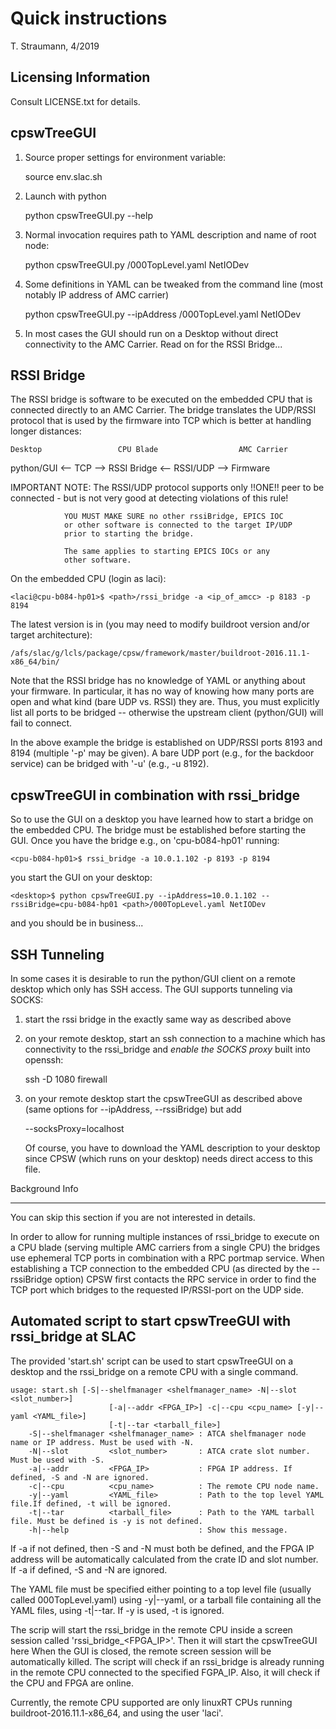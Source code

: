 Quick instructions
==================

T. Straumann, 4/2019

Licensing Information
---------------------

Consult LICENSE.txt for details.

cpswTreeGUI
-----------

1. Source proper settings for environment variable:

     source env.slac.sh

2. Launch with python

     python cpswTreeGUI.py --help

3. Normal invocation requires path to YAML description and name
   of root node:

     python cpswTreeGUI.py <myLocation>/000TopLevel.yaml NetIODev

4. Some definitions in YAML can be tweaked from the command line
   (most notably IP address of AMC carrier)

     python cpswTreeGUI.py --ipAddress <myLocation>/000TopLevel.yaml NetIODev

5. In most cases the GUI should run on a Desktop without
   direct connectivity to the AMC Carrier. Read on for
   the RSSI Bridge...

RSSI Bridge
-----------

The RSSI bridge is software to be executed on the embedded
CPU that is connected directly to an AMC Carrier. The
bridge translates the UDP/RSSI protocol that is used by
the firmware into TCP which is better at handling longer
distances:

    Desktop                 CPU Blade                  AMC Carrier
   python/GUI <-- TCP -->  RSSI Bridge <-- RSSI/UDP --> Firmware

IMPORTANT NOTE: The RSSI/UDP protocol supports only !!ONE!!
                peer to be connected - but is not very good at
                detecting violations of this rule!

                YOU MUST MAKE SURE no other rssiBridge, EPICS IOC
                or other software is connected to the target IP/UDP
                prior to starting the bridge.

                The same applies to starting EPICS IOCs or any
                other software.

On the embedded CPU (login as laci):

    <laci@cpu-b084-hp01>$ <path>/rssi_bridge -a <ip_of_amcc> -p 8183 -p 8194

The latest version is in <path> (you may need to modify buildroot
version and/or target architecture):

    /afs/slac/g/lcls/package/cpsw/framework/master/buildroot-2016.11.1-x86_64/bin/

Note that the RSSI bridge has no knowledge of YAML or anything about
your firmware. In particular, it has no way of knowing how many ports
are open and what kind (bare UDP vs. RSSI) they are. Thus, you must
explicitly list all ports to be bridged -- otherwise the upstream client
(python/GUI) will fail to connect.

In the above example the bridge is established on UDP/RSSI ports 8193
and 8194 (multiple '-p' may be given). A bare UDP port (e.g., for the
backdoor service) can be bridged with '-u' (e.g., -u 8192).

cpswTreeGUI in combination with rssi_bridge
-------------------------------------------

So to use the GUI on a desktop you have learned how to start a bridge
on the embedded CPU. The bridge must be established before starting
the GUI. Once you have the bridge e.g., on 'cpu-b084-hp01' running:

    <cpu-b084-hp01>$ rssi_bridge -a 10.0.1.102 -p 8193 -p 8194

you start the GUI on your desktop:

    <desktop>$ python cpswTreeGUI.py --ipAddress=10.0.1.102 --rssiBridge=cpu-b084-hp01 <path>/000TopLevel.yaml NetIODev

and you should be in business...

SSH Tunneling
-------------

In some cases it is desirable to run the python/GUI client on a remote
desktop which only has SSH access. The GUI supports tunneling via SOCKS:

1. start the rssi bridge in the exactly same way as described above
2. on your remote desktop, start an ssh connection to a machine which
   has connectivity to the rssi_bridge and *enable the SOCKS proxy*
   built into openssh:

    ssh -D 1080 firewall

3. on your remote desktop start the cpswTreeGUI as described above
   (same options for --ipAddress, --rssiBridge) but add

    --socksProxy=localhost

   Of course, you have to download the YAML description to your
   desktop since CPSW (which runs on your desktop) needs direct
   access to this file.

Background Info
- - - - - - - -
You can skip this section if you are not interested in details.

In order to allow for running multiple instances of rssi_bridge to
execute on a CPU blade (serving multiple AMC carriers from a single
CPU) the bridges use ephemeral TCP ports in combination with a
RPC portmap service. When establishing a TCP connection to the
embedded CPU (as directed by the --rssiBridge option) CPSW first
contacts the RPC service in order to find the TCP port which bridges
to the requested IP/RSSI-port on the UDP side.

Automated script to start cpswTreeGUI with rssi_bridge at SLAC
--------------------------------------------------------------

The provided 'start.sh' script can be used to start cpswTreeGUI on a
desktop and the rssi_bridge on a remote CPU with a single command.

```
usage: start.sh [-S|--shelfmanager <shelfmanager_name> -N|--slot <slot_number>]
                      [-a|--addr <FPGA_IP>] -c|--cpu <cpu_name> [-y|--yaml <YAML_file>]
                      [-t|--tar <tarball_file>]
    -S|--shelfmanager <shelfmanager_name> : ATCA shelfmanager node name or IP address. Must be used with -N.
    -N|--slot         <slot_number>       : ATCA crate slot number. Must be used with -S.
    -a|--addr         <FPGA_IP>           : FPGA IP address. If defined, -S and -N are ignored.
    -c|--cpu          <cpu_name>          : The remote CPU node name.
    -y|--yaml         <YAML_file>         : Path to the top level YAML file.If defined, -t will be ignored.
    -t|--tar          <tarball_file>      : Path to the YAML tarball file. Must be defined is -y is not defined.
    -h|--help                             : Show this message.
```

If -a if not defined, then -S and -N must both be defined, and the
FPGA IP address will be automatically  calculated from the crate ID
and slot number. If -a if defined, -S and -N are ignored.

The YAML file must be specified either pointing to a top level file
(usually called 000TopLevel.yaml) using -y|--yaml, or a tarball file
containing all the YAML files, using -t|--tar. If -y is used, -t is
ignored.

The scrip will start the rssi_bridge in the remote CPU inside a
screen  session called 'rssi_bridge_<FPGA_IP>'. Then it will start
the cpswTreeGUI here When the GUI is closed, the remote screen
session will be automatically killed. The script will check if an
rssi_bridge is already running in the remote CPU connected to the
specified FGPA_IP. Also, it will check if the CPU and FPGA are online.

Currently, the remote CPU supported are only linuxRT CPUs running
buildroot-2016.11.1-x86_64, and using the user 'laci'.
